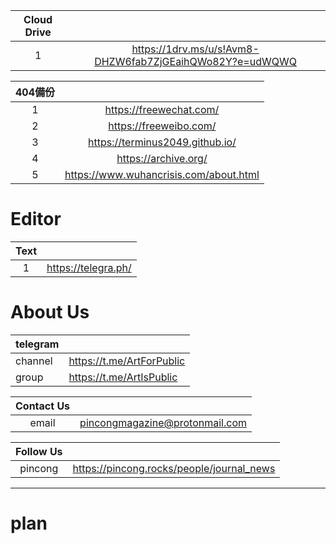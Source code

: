 |Cloud Drive||
|:-:|:-:|
|1|https://1drv.ms/u/s!Avm8-DHZW6fab7ZjGEaihQWo82Y?e=udWQWQ|

|404備份||
|:-:|:-:|
|1|https://freewechat.com/|
|2|https://freeweibo.com/|
|3|https://terminus2049.github.io/|
|4|https://archive.org/|
|5|https://www.wuhancrisis.com/about.html|

# Editor
|Text||
|:-:|:-:|
|1|https://telegra.ph/|

# About Us
|telegram||
|:-|:-|
|channel|https://t.me/ArtForPublic|
|group|https://t.me/ArtIsPublic|

|Contact Us||
|:-:|:-:|
|email|pincongmagazine@protonmail.com|

|Follow Us||
|:-:|:-:|
|pincong|https://pincong.rocks/people/journal_news|
***
# plan
